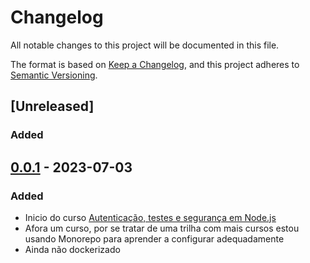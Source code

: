 # Changelog

All notable changes to this project will be documented in this file.

The format is based on [Keep a Changelog](https://keepachangelog.com/en/1.0.0/),
and this project adheres to [Semantic Versioning](https://semver.org/spec/v2.0.0.html).

## [Unreleased]
### Added


## [0.0.1] - 2023-07-03
### Added

- Inicio do curso [Autenticação, testes e segurança em Node.js](https://cursos.alura.com.br/formacao-avancando-nodejs)
- Afora um curso, por se tratar de uma trilha com mais cursos estou usando Monorepo para aprender a configurar adequadamente
- Ainda não dockerizado


[0.0.2]: https://github.com/jtonynet/js-auth-test-security-course/compare/v0.0.1...v0.0.2
[0.0.1]: https://github.com/jtonynet/js-auth-test-security-course/releases/tag/v0.0.1
